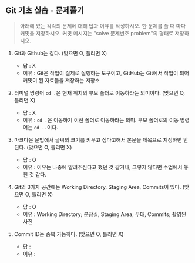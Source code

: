 ## Git 기초 실습 - 문제풀기

> 아래에 있는 각각의 문제에 대해 답과 이유를 작성하시오.
> 한 문제를 풀 때 마다 커밋을 저장하시오. 커밋 메시지는 "solve 문제번호 problem"의 형태로 저장하시오.



1. Git과 Github는 같다. (맞으면 O, 틀리면 X)

   - 답 : X
   - 이유 : Git은 작업이 실제로 실행하는 도구이고, GitHub는 Git에서 작업이 되어 커밋이 된 자료들을 저장하는 저장소 

   

2. 터미널 명령어 `cd .`은 현재 위치의 부모 폴더로 이동하라는 의미이다. (맞으면 O, 틀리면 X)

   - 답 : X
   - 이유 : `cd .`은 이동하기 이전 폴더로 이동하라는 의미. 부모 폴더로의 이동 명령어는 `cd ..`이다.



3. 마크다운 문법에서 글씨의 크기를 키우고 싶다고해서 본문을 제목으로 지정하면 안된다. (맞으면 O, 틀리면 X)
   - 답 : O
   - 이유 : 이유는 나중에 알려주신다고 했던 것 같거나, 그렇지 않다면 수업에서 놓친 것 같다.



4. Git의 3가지 공간에는 Working Directory, Staging Area, Commits이 있다. (맞으면 O, 틀리면 X)
   - 답 : O
   - 이유 : Working Directory; 분장실, Staging Area; 무대, Commits; 촬영된 사진



5. Commit ID는 중복 가능하다. (맞으면 O, 틀리면 X)
   - 답 :
   - 이유 :